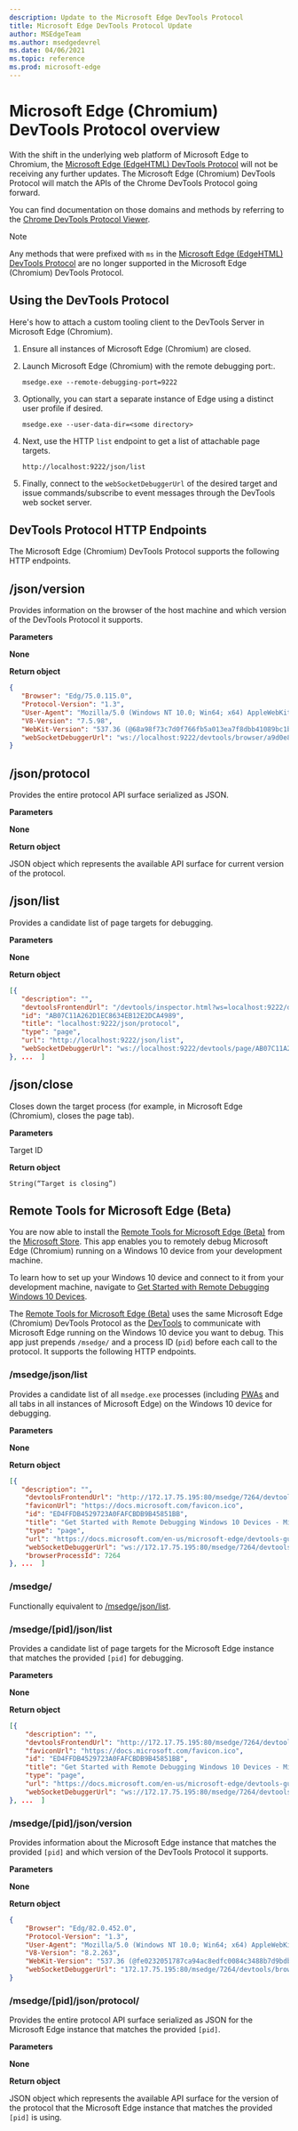 ```yaml
---
description: Update to the Microsoft Edge DevTools Protocol
title: Microsoft Edge DevTools Protocol Update
author: MSEdgeTeam
ms.author: msedgedevrel
ms.date: 04/06/2021
ms.topic: reference
ms.prod: microsoft-edge
---
```

# Microsoft Edge (Chromium) DevTools Protocol overview

With the shift in the underlying web platform of Microsoft Edge to Chromium, the [Microsoft Edge (EdgeHTML) DevTools Protocol](/archive/microsoft-edge/legacy/developer/devtools-protocol/index) will not be receiving any further updates.  The Microsoft Edge \(Chromium\) DevTools Protocol will match the APIs of the Chrome DevTools Protocol going forward.

You can find documentation on those domains and methods by referring to the [Chrome DevTools Protocol Viewer](https://chromedevtools.github.io/devtools-protocol/tot).

> [!NOTE]
> Any methods that were prefixed with `ms` in the [Microsoft Edge (EdgeHTML) DevTools Protocol](/archive/microsoft-edge/legacy/developer/devtools-protocol/index) are no longer supported in the Microsoft Edge \(Chromium\) DevTools Protocol.

## Using the DevTools Protocol

Here's how to attach a custom tooling client to the DevTools Server in Microsoft Edge \(Chromium\).

1.  Ensure all instances of Microsoft Edge \(Chromium\) are closed.
1.  Launch Microsoft Edge \(Chromium\) with the remote debugging port:.

    ```shell
    msedge.exe --remote-debugging-port=9222
    ```

1.  Optionally, you can start a separate instance of Edge using a distinct user profile if desired.

    ```shell
    msedge.exe --user-data-dir=<some directory>
    ```

1.  Next, use the HTTP `list` endpoint to get a list of attachable page targets.

    ```http
    http://localhost:9222/json/list
    ```

1.  Finally, connect to the `webSocketDebuggerUrl` of the desired target and issue commands/subscribe to event messages through the DevTools web socket server.

## DevTools Protocol HTTP Endpoints

The Microsoft Edge \(Chromium\) DevTools Protocol supports the following HTTP endpoints.

## /json/version

Provides information on the browser of the host machine and which version of the DevTools Protocol it supports.

**Parameters**

**None**

**Return object**

```json
{
   "Browser": "Edg/75.0.115.0",
   "Protocol-Version": "1.3",
   "User-Agent": "Mozilla/5.0 (Windows NT 10.0; Win64; x64) AppleWebKit/537.36 (KHTML, like Gecko) Chrome/75.0.3739.0 Safari/537.36 Edg/75.0.115.0",
   "V8-Version": "7.5.98",
   "WebKit-Version": "537.36 (@68a98f73c7d0f766fb5a013ea7f8dbb41089bc1b)",
   "webSocketDebuggerUrl": "ws://localhost:9222/devtools/browser/a9d0e8cf-476a-4a89-bba9-0fc27ce691cd"
}
```

## /json/protocol

Provides the entire protocol API surface serialized as JSON.

**Parameters**

**None**

**Return object**

JSON object which represents the available API surface for current version of the protocol.

## /json/list

Provides a candidate list of page targets for debugging.

**Parameters**

**None**

**Return object**

```json
[{
   "description": "",
   "devtoolsFrontendUrl": "/devtools/inspector.html?ws=localhost:9222/devtools/page/AB07C11A262D1EC8634EB12E2DCA4989",
   "id": "AB07C11A262D1EC8634EB12E2DCA4989",
   "title": "localhost:9222/json/protocol",
   "type": "page",
   "url": "http://localhost:9222/json/list",
   "webSocketDebuggerUrl": "ws://localhost:9222/devtools/page/AB07C11A262D1EC8634EB12E2DCA4989"
}, ...  ]
```

## /json/close

Closes down the target process \(for example, in Microsoft Edge \(Chromium\), closes the page tab\).

**Parameters**

Target ID

**Return object**

```
String(“Target is closing”)
```

## Remote Tools for Microsoft Edge (Beta)

You are now able to install the [Remote Tools for Microsoft Edge (Beta)](https://www.microsoft.com/store/apps/9P6CMFV44ZLT) from the [Microsoft Store](https://www.microsoft.com/store/apps/windows).  This app enables you to remotely debug Microsoft Edge (Chromium) running on a Windows 10 device from your development machine.

To learn how to set up your Windows 10 device and connect to it from your development machine, navigate to [Get Started with Remote Debugging Windows 10 Devices](../devtools-guide-chromium/remote-debugging/windows.md).

The [Remote Tools for Microsoft Edge (Beta)](https://www.microsoft.com/store/apps/9P6CMFV44ZLT) uses the same Microsoft Edge (Chromium) DevTools Protocol as the [DevTools](../devtools-guide-chromium/index.md) to communicate with Microsoft Edge running on the Windows 10 device you want to debug.  This app just prepends `/msedge/` and a process ID (`pid`) before each call to the protocol.  It supports the following HTTP endpoints.

### /msedge/json/list

Provides a candidate list of all `msedge.exe` processes \(including [PWAs](../progressive-web-apps-chromium/index.md) and all tabs in all instances of Microsoft Edge\) on the Windows 10 device for debugging.

**Parameters**

**None**

**Return object**

```json
[{
   "description": "",
    "devtoolsFrontendUrl": "http://172.17.75.195:80/msedge/7264/devtools/inspector.html?ws=172.17.75.195:80/msedge/7264/devtools/page/ED4FFDB4529723A0FAFCBDB9B45851BB",
    "faviconUrl": "https://docs.microsoft.com/favicon.ico",
    "id": "ED4FFDB4529723A0FAFCBDB9B45851BB",
    "title": "Get Started with Remote Debugging Windows 10 Devices - Microsoft Edge Development | Microsoft Docs",
    "type": "page",
    "url": "https://docs.microsoft.com/en-us/microsoft-edge/devtools-guide-chromium/remote-debugging/windows",
    "webSocketDebuggerUrl": "ws://172.17.75.195:80/msedge/7264/devtools/page/ED4FFDB4529723A0FAFCBDB9B45851BB",
    "browserProcessId": 7264
}, ...  ]
```

### /msedge/

Functionally equivalent to [/msedge/json/list](#msedgejsonlist).

### /msedge/[pid]/json/list

Provides a candidate list of page targets for the Microsoft Edge instance that matches the provided `[pid]` for debugging.

**Parameters**

**None**

**Return object**

```json
[{
    "description": "",
    "devtoolsFrontendUrl": "http://172.17.75.195:80/msedge/7264/devtools/inspector.html?ws=172.17.75.195:80/msedge/7264/devtools/page/ED4FFDB4529723A0FAFCBDB9B45851BB",
    "faviconUrl": "https://docs.microsoft.com/favicon.ico",
    "id": "ED4FFDB4529723A0FAFCBDB9B45851BB",
    "title": "Get Started with Remote Debugging Windows 10 Devices - Microsoft Edge Development | Microsoft Docs",
    "type": "page",
    "url": "https://docs.microsoft.com/en-us/microsoft-edge/devtools-guide-chromium/remote-debugging/windows",
    "webSocketDebuggerUrl": "ws://172.17.75.195:80/msedge/7264/devtools/page/ED4FFDB4529723A0FAFCBDB9B45851BB"
}, ...  ]
```

### /msedge/[pid]/json/version

Provides information about the Microsoft Edge instance that matches the provided `[pid]` and which version of the DevTools Protocol it supports.

**Parameters**

**None**

**Return object**

```json
{
    "Browser": "Edg/82.0.452.0",
    "Protocol-Version": "1.3",
    "User-Agent": "Mozilla/5.0 (Windows NT 10.0; Win64; x64) AppleWebKit/537.36 (KHTML, like Gecko) Chrome/82.0.4080.0 Safari/537.36 Edg/82.0.452.0",
    "V8-Version": "8.2.263",
    "WebKit-Version": "537.36 (@fe0232051787ca94ac8edfc0084c3488b7d9bdb2)",
    "webSocketDebuggerUrl": "172.17.75.195:80/msedge/7264/devtools/browser/7a67c8c4-138b-48e3-bfe0-cb7af34d559a"
}
```

### /msedge/[pid]/json/protocol/

Provides the entire protocol API surface serialized as JSON for the Microsoft Edge instance that matches the provided `[pid]`.

**Parameters**

**None**

**Return object**

JSON object which represents the available API surface for the version of the protocol that the Microsoft Edge instance that matches the provided `[pid]` is using.
